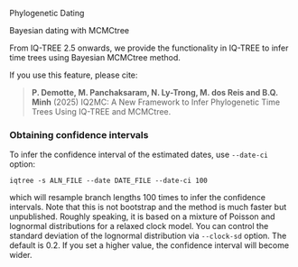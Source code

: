 Phylogenetic Dating

Bayesian dating with MCMCtree


From IQ-TREE 2.5 onwards, we provide the functionality in IQ-TREE to infer time trees
using Bayesian MCMCtree method.

If you use this feature, please cite:

> __P. Demotte, M. Panchaksaram, N. Ly-Trong, M. dos Reis  and B.Q. Minh__
>(2025) IQ2MC: A New Framework to Infer Phylogenetic Time Trees Using IQ-TREE
>and MCMCtree.

### Obtaining confidence intervals

To infer the confidence interval of the estimated dates, use `--date-ci` option:

	iqtree -s ALN_FILE --date DATE_FILE --date-ci 100

which will resample branch lengths 100 times to infer the confidence intervals.
Note that this is not bootstrap and the method is much faster but unpublished.
Roughly speaking, it is based on a mixture of Poisson and lognormal
distributions for a relaxed clock model. You can control the standard deviation
of the lognormal distribution via `--clock-sd` option. The default is 0.2. If
you set a higher value, the confidence interval will become wider.